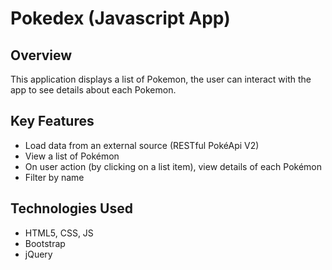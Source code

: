 # Pokedex (Javascript App)

## Overview
This application displays a list of Pokemon, the user can interact with the app to see details about each Pokemon.

## Key Features
- Load data from an external source (RESTful PokéApi V2)
- View a list of Pokémon
- On user action (by clicking on a list item), view details of  each Pokémon
- Filter by name

## Technologies Used
- HTML5, CSS, JS
- Bootstrap
- jQuery
